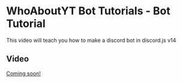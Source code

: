 # WhoAboutYT Bot Tutorials - Bot Tutorial

This video will teach you how to make a discord bot in discord.js v14

## Video

[Coming soon!](https://youtube.com)
